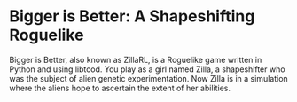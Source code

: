 Bigger is Better: A Shapeshifting Roguelike
=======

Bigger is Better, also known as ZillaRL, is a Roguelike game written in Python and using libtcod. You play as a girl named Zilla, a shapeshifter who was the subject of alien genetic experimentation. Now Zilla is in a simulation where the aliens hope to ascertain the extent of her abilities.
